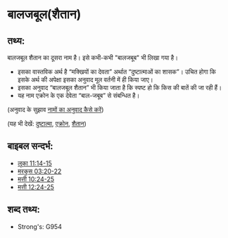 # बालजबूल(शैतान) #

## तथ्य: ##

बालजबूल शैतान का दूसरा नाम है। इसे कभी-कभी "बालजबूब" भी लिखा गया है।

 * इसका वास्तविक अर्थ है “मक्खियों का देवता” अर्थात “दुष्टात्माओं का शासक”। उचित होगा कि इसके अर्थ की अपेक्षा इसका अनुवाद मूल वर्तनी में ही किया जाए।
 * इसका अनुवाद “बालजबूल शैतान” भी किया जाता है कि स्पष्ट हो कि किस की बातें की जा रही हैं।
 * यह नाम एक्रोन के एक देवेता “बाल-जबूब” से संबन्धित है।

(अनुवाद के सुझाव [नामों का अनुवाद कैसे करें](rc://en/ta/man/translate/translate-names))

(यह भी देखें: [दुष्टात्मा](../kt/demon.md), [एक्रोन](../names/ekron.md), [शैतान](../kt/satan.md))

## बाइबल सन्दर्भ: ##

* [लूका 11:14-15](rc://en/tn/help/luk/11/14)
* [मरकुस 03:20-22](rc://en/tn/help/mrk/03/20)
* [मत्ती 10:24-25](rc://en/tn/help/mat/10/24)
* [मत्ती 12:24-25](rc://en/tn/help/mat/12/24)

## शब्द तथ्य: ##

* Strong's: G954
